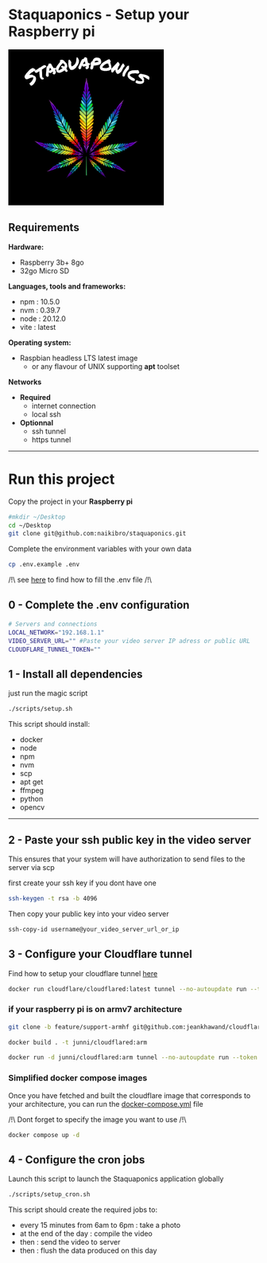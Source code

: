 # Staquaponics - Setup your Raspberry pi
![staquaponics](assets/Staquaponics.png)

## Requirements

**Hardware:**

- Raspberry 3b+ 8go
- 32go Micro SD

**Languages, tools and frameworks:**

- npm : 10.5.0
- nvm : 0.39.7
- node : 20.12.0
- vite : latest

**Operating system:**

- Raspbian headless LTS latest image
    - or any flavour of UNIX supporting **apt** toolset

**Networks**  
- **Required**
    - internet connection
    - local ssh
- **Optionnal**
    - ssh tunnel
    - https tunnel

---
# Run this project

Copy the project in your **Raspberry pi**

```sh
#mkdir ~/Desktop
cd ~/Desktop
git clone git@github.com:naikibro/staquaponics.git
```

Complete the environment variables with your own data

```sh
cp .env.example .env
```

/!\ see [here](#0---complete-the-env-configuration) to find how to fill the .env file /!\

## 0 - Complete the .env configuration
```sh
# Servers and connections
LOCAL_NETWORK="192.168.1.1"
VIDEO_SERVER_URL="" #Paste your video server IP adress or public URL
CLOUDFLARE_TUNNEL_TOKEN=""
```
## 1 - Install all dependencies

just run the magic script
```sh
./scripts/setup.sh
```

This script should install:
- docker
- node
- npm
- nvm
- scp
- apt get
- ffmpeg
- python
- opencv

***
## 2 - Paste your ssh public key in the video server

This ensures that your system will have authorization to send files to the server via scp

first create your ssh key if you dont have one

```sh
ssh-keygen -t rsa -b 4096
```

Then copy your public key into your video server

```sh
ssh-copy-id username@your_video_server_url_or_ip
```

## 3 - Configure your Cloudflare tunnel
Find how to setup your cloudflare tunnel [here](https://www.youtube.com/watch?v=ey4u7OUAF3c)

```sh
docker run cloudflare/cloudflared:latest tunnel --no-autoupdate run --token your-cloudfare-tunnel-token
```

### if your raspberry pi is on armv7 architecture

```sh
git clone -b feature/support-armhf git@github.com:jeankhawand/cloudflared.git 
```

```sh
docker build . -t junni/cloudflared:arm
```

```sh
docker run -d junni/cloudflared:arm tunnel --no-autoupdate run --token your-cloudfare-tunnel-token
```

### Simplified docker compose images
Once you have fetched and built the cloudflare image that corresponds to your architecture, you can run the [docker-compose.yml](docker-compose.yml) file 

/!\ Dont forget to specify the image you want to use /!\
```sh
docker compose up -d
```
## 4 - Configure the cron jobs
Launch this script to launch the Staquaponics application globally

```sh
./scripts/setup_cron.sh
```
This script should create the required jobs to: 
- every 15 minutes from 6am to 6pm : take a photo
- at the end of the day : compile the video
- then : send the video to server
- then : flush the data produced on this day
